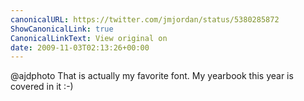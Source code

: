 ```yaml
---
canonicalURL: https://twitter.com/jmjordan/status/5380285872
ShowCanonicalLink: true
CanonicalLinkText: View original on
date: 2009-11-03T02:13:26+00:00
---
```

@ajdphoto That is actually my favorite font. My yearbook this year is covered in it :-)